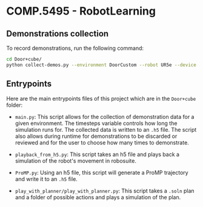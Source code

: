 # COMP.5495 - RobotLearning

## Demonstrations collection
To record demonstrations, run the following command:

``` sh
cd Door+cube/
python collect-demos.py --environment DoorCustom --robot UR5e --device keyboard --directory data --renderer mujoco
```

## Entrypoints

Here are the main entrypoints files of this project which are in the `Door+cube` folder:

- `main.py`: This script allows for the collection of demonstration data for a given environment. The timesteps variable controls how long the simulation runs for. The collected data is written to an `.h5` file. The script also allows during runtime for demonstrations to be discarded or reviewed and for the user to choose how many times to demonstrate.

- `playback_from_h5.py`: This script takes an h5 file and plays back a simulation of the robot's movement in robosuite.

- `ProMP.py`: Using an h5 file, this script will generate a ProMP trajectory and write it to an `.h5` file.

- `play_with_planner/play_with_planner.py`: This script takes a `.soln` plan and a folder of possible actions and plays a simulation of the plan.
